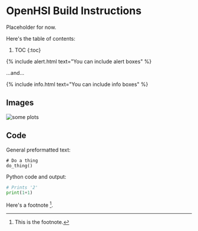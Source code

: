# OpenHSI Build Instructions

Placeholder for now.



Here's the table of contents:

1. TOC
{:toc}

{% include alert.html text="You can include alert boxes" %}

...and...

{% include info.html text="You can include info boxes" %}

## Images

![](/images/2020-02-26-introduction_to_tessellation/TFs_eg1.png "some plots")

## Code

General preformatted text:

    # Do a thing
    do_thing()

Python code and output:

```python
# Prints '2'
print(1+1)
```
Here's a footnote [^1].


[^1]: This is the footnote.
